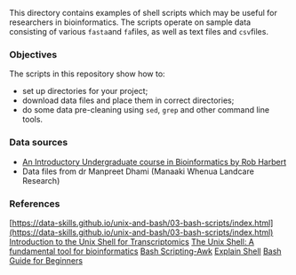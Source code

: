 This directory contains examples of shell scripts which may be useful for researchers in bioinformatics. The scripts operate on sample data consisting of various `fasta`and `fa`files, as well as text files and `csv`files.

### Objectives
The scripts in this repository show how to:
* set up directories for your project;
* download data files and place them in correct directories;
* do some data pre-cleaning using `sed`, `grep` and other command line tools.

### Data sources
* [An Introductory Undergraduate course in Bioinformatics by Rob Harbert](https://github.com/rsh249/bioinformatics/tree/master/data)
* Data files from dr Manpreet Dhami (Manaaki Whenua Landcare Research)


### References

[https://data-skills.github.io/unix-and-bash/03-bash-scripts/index.html](https://data-skills.github.io/unix-and-bash/03-bash-scripts/index.html)
[Introduction to the Unix Shell for Transcriptomics](https://github.com/raynamharris/Shell_Intro_for_Transcriptomics)
[The Unix Shell: A fundamental tool for bioinformatics](https://rsh249.github.io/bioinformatics/unix_shell.html#the_unix_shell:_a_fundamental_tool_for_bioinformatics)
[Bash Scripting-Awk](https://people.bath.ac.uk/rjg20/training/bash-scripting/09-awk/)
[Explain Shell](https://explainshell.com/)
[Bash Guide for Beginners](https://tldp.org/LDP/Bash-Beginners-Guide/html/index.html)